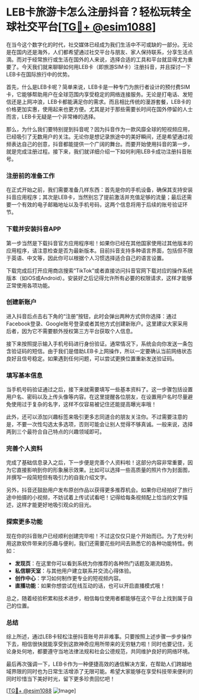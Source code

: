 # LEB卡旅游卡怎么注册抖音？轻松玩转全球社交平台[[TG💪+ @esim1088](https://t.me/s/esim1088)]

在当今这个数字化的时代，社交媒体已经成为我们生活中不可或缺的一部分。无论是在国内还是海外，人们都希望通过社交平台与朋友、家人保持联系，分享生活点滴。而对于经常旅行或生活在国外的人来说，选择合适的工具和平台就显得尤为重要了。今天我们就来聊聊如何用LEB卡（即旅游SIM卡）注册抖音，并且探讨一下LEB卡在国际旅行中的优势。

首先，什么是LEB卡呢？简单来说，LEB卡是一种专门为旅行者设计的预付费SIM卡，它能够帮助用户在全球范围内享受稳定的网络连接服务。无论是打电话、发短信还是上网冲浪，LEB卡都能满足你的需求。而且相比传统的漫游套餐，LEB卡的价格更加实惠，使用起来也更方便。尤其是对于那些需要长时间在国外停留的人士而言，LEB卡无疑是一个非常棒的选择。

那么，为什么我们要特别提到抖音呢？因为抖音作为一款风靡全球的短视频应用，已经吸引了无数用户的关注。无论你是想记录旅途中的美好瞬间，还是希望通过视频表达自己的创意，抖音都能提供一个广阔的舞台。而要开始使用抖音的第一步，就是完成注册过程。接下来，我们就详细介绍一下如何利用LEB卡成功注册抖音账号。

### 注册前的准备工作

在正式开始之前，我们需要准备几样东西：首先是你的手机设备，确保其支持安装抖音应用程序；其次是LEB卡，当然别忘了提前激活并充值足够的流量；最后还需要一个有效的电子邮箱地址以及手机号码，这两个信息将用于后续的账号验证环节。

### 下载并安装抖音APP

第一步当然是下载抖音官方应用程序啦！如果你已经在其他国家使用过其他版本的应用程序，请注意检查是否为最新版本。目前抖音支持多种语言界面，包括但不限于英语、中文等，因此你可以根据个人习惯选择适合自己的语言设置。

下载完成后打开应用商店搜索“TikTok”或者直接访问抖音官网下载对应的操作系统版本（如iOS或Android）。安装好之后记得允许所有必要的权限请求，这样才能够正常使用各项功能。

### 创建新账户

进入抖音后点击右下角的“注册”按钮，此时会弹出两种方式供你选择：通过Facebook登录、Google账号登录或者其他方式创建新账户。这里建议大家采用后者，因为它不需要额外授权第三方平台获取个人信息。

接下来按照提示输入手机号码进行身份验证。通常情况下，系统会向你发送一条包含验证码的短信。由于我们是借助LEB卡上网操作，所以一定要确认当前网络状态良好且信号稳定。如果遇到任何问题，可以尝试更换位置重新发送验证码。

### 填写基本信息

当手机号码验证通过之后，接下来就需要填写一些基本资料了。这一步骤包括设置用户名、密码以及上传头像等内容。在这里提醒各位朋友，在设置用户名时尽量避免使用过于复杂的名字，这样不仅容易被记住还能提高曝光率哦！

此外，还可以添加兴趣标签来吸引更多志同道合的朋友关注你。不过需要注意的是，不要一次性勾选太多选项，否则可能会让别人觉得不够真诚。一般来说，选择两到三个最符合自己特点的兴趣领域即可。

### 完善个人资料

完成了基础信息录入之后，下一步便是完善个人资料啦！这部分内容非常重要，因为它直接影响到你的形象展示效果。比如可以选择一些高质量的照片作为封面图，并撰写一段简短但有吸引力的自我介绍文字。

另外，抖音还鼓励用户发布原创作品以获得更多推荐机会。如果你已经拍好了旅行途中拍摄的小视频，不妨试着上传试试看吧！记得给每条视频配上恰当的文字描述，这样才能更好地吸引观众的目光。

### 探索更多功能

现在你的抖音账户已经顺利创建完毕啦！不过这仅仅只是个开始而已。为了充分利用这款软件带来的乐趣与便利，我们还需要花些时间去熟悉它的各种功能特性。例如：

- **发现页**：在这里你可以看到系统为你推荐的各种热门话题及潮流趋势。
- **私信聊天室**：与其他用户建立联系并交流心得体验。
- **创作中心**：学习如何制作更专业的短视频内容。
- **直播功能**：如果你想尝试在线互动的话，也可以开启直播模式哦！

总之，随着经验积累和技术进步，相信每位使用者都能够在这个平台上找到属于自己的位置。

### 总结

综上所述，通过LEB卡轻松注册抖音账号并非难事。只要按照上述步骤一步步操作下去，相信很快就能享受到这款神奇应用所带来的无穷魅力啦！同时也要记住，无论身处何地，都要遵守当地法律法规和社会公德规范，共同维护良好的网络环境。

最后再次强调一下，LEB卡作为一种便捷高效的通信解决方案，在帮助人们跨越地域界限的同时也为日常生活增添了无限可能。希望大家能够在享受科技带来便利的同时珍惜当下美好时光，留下更多珍贵回忆吧！

[[TG💪+ @esim1088](https://t.me/s/esim1088) ![Image](https://i.postimg.cc/4NQfJmqS/Snipaste-2025-05-13-00-14-12.png)]